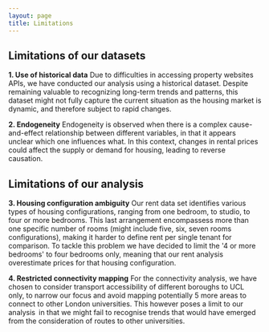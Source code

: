 ```yaml
---
layout: page
title: Limitations
---
```

## Limitations of our datasets

**1. Use of historical data**
Due to difficulties in accessing property websites APIs, we have conducted our analysis using a historical dataset. Despite remaining valuable to recognizing long-term trends and patterns, this dataset might not fully capture the current situation as the housing market is dynamic, and therefore subject to rapid changes.

**2. Endogeneity**
Endogeneity is observed when there is a complex cause-and-effect relationship between different variables, in that it appears unclear which one influences what. In this context, changes in rental prices could affect the supply or demand for housing, leading to reverse causation.

## Limitations of our analysis

**3. Housing configuration ambiguity**
Our rent data set identifies various types of housing configurations, ranging from one bedroom, to studio, to four or more bedrooms. This last arrangement encompassess more than one specific number of rooms (might include five, six, seven rooms configurations), making it harder to define rent per single tenant for comparison. To tackle this problem we have decided to limit the '4 or more bedrooms' to four bedrooms only, meaning that our rent analysis overestimate prices for that housing configuration.

**4. Restricted connectivity mapping**
For the connectivity analysis, we have chosen to consider transport accessibility of different boroughs to UCL only, to narrow our focus and avoid mapping potentially 5 more areas to connect to other London universities. This however poses a limit to our analysis in that we might fail to recognise trends that would have emerged from the consideration of routes to other universities.
